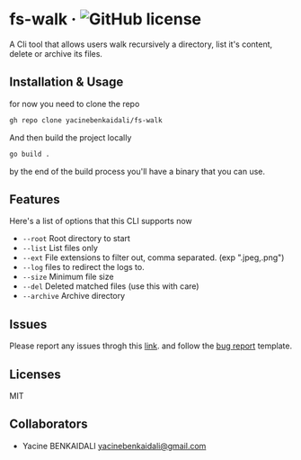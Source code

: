 # fs-walk &middot; ![GitHub license](https://img.shields.io/badge/license-MIT-blue.svg)

A Cli tool that allows users walk recursively a directory, list it's content, delete or archive its files.

## Installation & Usage

for now you need to clone the repo

```sh
gh repo clone yacinebenkaidali/fs-walk
```

And then build the project locally

```sh
go build .
```

by the end of the build process you'll have a binary that you can use.

## Features

Here's a list of options that this CLI supports now

- `--root` Root directory to start
- `--list` List files only
- `--ext` File extensions to filter out, comma separated. (exp ".jpeg,.png")
- `--log` files to redirect the logs to.
- `--size` Minimum file size
- `--del` Deleted matched files (use this with care)
- `--archive` Archive directory

## Issues

Please report any issues throgh this [link](https://github.com/yacinebenkaidali/fs-walk/issues). and follow the [bug report](https://github.com/yacinebenkaidali/fs-walk/issues/new?assignees=&labels=type%3AEnhancement&title=) template.

## Licenses

MIT

## Collaborators

- Yacine BENKAIDALI <yacinebenkaidali@gmail.com>
